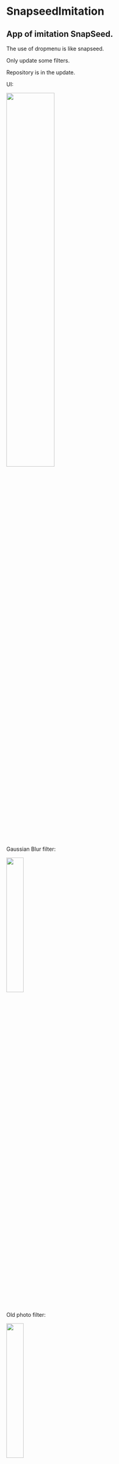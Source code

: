 # SnapseedImitation
## App of imitation SnapSeed.

The use of dropmenu is like snapseed.

Only update some filters.

Repository is in the update.

UI:

<img src="http://note.youdao.com/yws/public/resource/ade630c8178b4896e64d08ac5d68d380/xmlnote/9A10F109EE7A4C94879FC8FC0D337273/11165.png" width = "50%"/>


Gaussian Blur filter:

<img src="http://note.youdao.com/yws/public/resource/ade630c8178b4896e64d08ac5d68d380/xmlnote/28869BE0E154444DBB0593E927386D06/11168.png" width = "30%"/>

Old photo filter:

<img src="http://note.youdao.com/yws/public/resource/ade630c8178b4896e64d08ac5d68d380/xmlnote/06BFF22EAFB6430D801813D321B3E923/11167.png" width = "30%"/>

